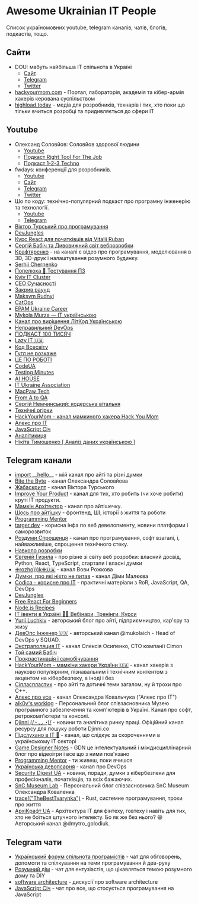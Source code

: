 # Awesome Ukrainian IT People

Список україномовних youtube, telegram каналів, чатів, блогів, подкастів, тощо.

## Сайти

- DOU: мабуть найбільша IT спільнота в Україні
    - [Сайт](https://dou.ua/)
    - [Telegram](https://t.me/doucommunity)
    - [Twitter](https://twitter.com/doucommunity)
- [hackyourmom.com](https://hackyourmom.com/) - Портал, лабораторія, академія та кібер-армія хакерів керована суспільством
- [highload.today](https://highload.today/) - медіа для розробників, технарів і тих, хто поки що тільки вчиться розробці та придивляється до сфери IT
 
## Youtube

- Олександ Соловйов: Соловйов здорової людини
    - [Youtube](https://www.youtube.com/@asolovyov)
    - [Подкаст Right Tool For The Job](https://www.youtube.com/playlist?list=PLPcgQFk9n9y9kc6MilJKf9EXhe_RbcpAu)
    - [Подкаст 1-2-3 Techno](https://www.youtube.com/playlist?list=PLwj_3ikgO3CLGGQ_xuXv8DG1upc_ih8SG)
- fwdays: конференції для розробників.
    - [Youtube](https://www.youtube.com/@fwdays)
    - [Сайт](https://fwdays.com/)
    - [Telegram](https://t.me/fwdays)
    - [Twitter](https://twitter.com/fwdays)
- Шо по коду: технічно-популярний подкаст про програмну інженерію та технології.
    - [Youtube](https://www.youtube.com/@shopokodu)
    - [Telegram](https://t.me/shopokodu)
- [Віктор Турський про програмування](https://www.youtube.com/@AboutProgramming)
- [DevJungles](https://www.youtube.com/@DevJungles)
- [Курс React для початківців від Vitalii Ruban](https://www.youtube.com/@reactdev)
- [Сергій Бабіч та Дивовижний світ веброзробки](https://www.youtube.com/@babichweb/videos)
- [Крафтяренко](https://www.youtube.com/@craftiarenko) - на каналі є відео про програмування, моделювання в 3D, 3D-друк і налаштування розумного будинку.
- [Serhii Chernenko](https://www.youtube.com/@serhii.chernenko)
- [Попелюха 👾 Тестування ПЗ](https://www.youtube.com/@Popeliuha)
- [Kyiv IT Cluster](https://www.youtube.com/@kyivitcluster)
- [CEO Сучасності](https://www.youtube.com/@ceo3307)
- [Закрив раунд](https://www.youtube.com/@zakryvlive)
- [Maksym Rudnyi](https://www.youtube.com/@MaksymRudnyi)
- [CatOps](https://www.youtube.com/@catops)
- [EPAM Ukraine Career](https://www.youtube.com/@epamuacareer)
- [Mykola Murza — IT українською](https://www.youtube.com/@mykolamurza)
- [Канал про вирішення ЛітКод Українською](https://www.youtube.com/@leetcodeUA)
- [Неправильний DevOps](https://www.youtube.com/@DenysVasyliev)
- [ПОДКАСТ 100 ТИСЯЧ](https://www.youtube.com/@podcast.100k)
- [Lazy IT 🇺🇦](https://www.youtube.com/@Lazy_IT)
- [Код Всесвіту](https://www.youtube.com/@kod_vsesvitu)
- [Гугл не розкаже](https://www.youtube.com/@guglnerozkazhe-podcast)
- [ЦЕ ПО РОБОТІ](https://www.youtube.com/@forworkpodcast)
- [CodeUA](https://www.youtube.com/@CodeUA)
- [Testing Minutes](https://www.youtube.com/@TestingMinutes)
- [AI HOUSE](https://www.youtube.com/@aihouse_ukraine)
- [IT Ukraine Association](https://www.youtube.com/@ITUkraineAssociation)
- [MacPaw Tech](https://www.youtube.com/@MacPawTech)
- [From A to QA](https://www.youtube.com/@from_a_to_qa)
- [Сергій Немчинський: кодерська вітальня](https://www.youtube.com/@SerhiiNemchynskyi)
- [Технічні огірки](https://www.youtube.com/@tech.cucumbers)
- [HackYourMom - канал мамкиного хакера Hack You Mom](https://www.youtube.com/channel/UCqPLSzBDFquB27OjU_bJXog)
- [Алекс про IT](https://www.youtube.com/@alex-kovalchuk)
- [JavaScript Січ](https://www.youtube.com/@js_sich)
- [Аналітикиця](https://www.youtube.com/@catanalyst)
- [Нікіта Тимошенко [ Аналіз даних українською ]](https://www.youtube.com/@ion_lab)

## Telegram канали

- [import \_\_hello\_\_](https://t.me/import_hello) - мій канал про айті та різні думки
- [Bite the Byte](https://t.me/bitethebyte) - канал Олександра Соловйова
- [Жабаскрипт](https://t.me/jabascript) - канал Віктора Турського
- [Improve Your Product](https://t.me/toceo) - канал для тих, хто робить (чи хоче робити) круті IT продукти.
- [Мамкін Архітектор](https://t.me/mamkin_architect) - канал про айтішечку. 
- [Шось про айтішку](https://t.me/frontender_clj) - фронтенд, ШІ, історії з життя та роботи
- [Programming Mentor](https://t.me/programmingmentor)
- [targer.dev](https://t.me/targer_dev) - корисна інфа по веб девелопменту, новини платформи і саморозвиток
- [Роздуми Спрощенця](https://t.me/decomplexifier) - канал про програмування, софт взагалі, і, найважливіше, спрощення технічного стеку.
- [Навколо розробки](https://t.me/this_is_pythonic)
- [Євгеній Гизила](https://t.me/hyzyla_blog) - про різне зі світу веб розробки: власний досвід, Python, React, TypeScript, стартапи і власні думки
- [✙rozho)))k✙🇺🇦](https://t.me/full_of_hatred) - канал Вови Рожкова
- [Думки, про які ніхто не питав](https://t.me/youneverasked) - канал Діми Малєєва
- [Codica - корисне про IT](https://t.me/codica) - практичні матеріали з RoR, JavaScript, QA, DevOps
- [DevJungles](https://t.me/DevJungles)
- [Free React For Beginners](https://t.me/reactbeginners)
- [Node.js Recipes](https://t.me/node_recipes)
- [IT івенти в Україні 🧑‍💻 Вебінари, Тренінги, Курси](https://t.me/+NCpbHgiY8pZhZjZi)
- [Yurii Luchkiv](https://t.me/yyluchkiv_blog) - авторський блог про айті, підприємництво, кар'єру та жизу
- [ДевОпс Інженер 🇺🇦](https://t.me/devopsengineer) - авторський канал @mukolaich - Head of DevOps у SQUAD.
- [Экстраполяция IT](https://t.me/itextrapolation) - канал Олексія Осипенко, СТО компанії Cimon
- [Той самий Бабіч](https://t.me/toisamyibabich)
- [Прокрастинація і самобічування](https://t.me/procrastinationselfflagellation)
- [HackYourMom - мамкіни хакери України 🇺🇦](https://t.me/HackYourMom) - канал хакерів з науково популярним, пізнавальним і технічним контентом з акцентом на кібербезпеку, а іноді і без
- [Cіпласпластик](https://t.me/cpplastic) - про айті та дотичні теми загалом, ну й трохи про C++.
- [Алекс про усе](https://t.me/AlexKovalchukTg) - канал Олександра Ковальчука ("Алекс про IT")
- [alk0v's worklog](https://t.me/alk0vblog) - Персональний блог співзасновника Музею програмного забезпечення та комп'ютерів в Україні. Канал про софт, ретрокомп'ютери та консолі.
- [Djinni (/◔ ◡ ◔)/](https://t.me/djinni_official) - новини та аналітика ринку праці. Офіційний канал ресурсу для пошуку роботи Djinni.co
- [Підслухано в ІТ 🥧](https://t.me/fivekusd) - канал, що слідкує за скороченнями в українському IT секторі
- [Game Designer Notes](https://t.me/GameDesigner_Notes) - GDN це інтелектуальний і міждисциплінарний блог про відеоігри і все що з ними пов'язано
- [Programming Mentor](https://t.me/programmingmentor) - ти живеш, поки вчишся
- [Українська девопсарня](https://t.me/UkropsDigest) - канал про DevOps
- [Security Digest UA](https://t.me/secdigestua) - новини, поради, думки з кібербезпеки для професіоналів, початківців, та всіх бажаючих.
- [SnC Museum Lab](https://t.me/snclab) - Персональний блог співзасновника SnC Museum Олександра Коваленка
- [trace!("TheBestTvarynka")](https://t.me/tbtpm) - Rust, системне програмування, трохи про життя
- [АрхіКрафт UA](https://t.me/archicraft_ua) - Архітектура ІТ для фінтеху, говтеху і навіть для тих, хто не боїться штучного інтелекту. Бо як же без нього? 😄 Авторський канал @dmytro_golodiuk.

## Telegram чати
- [Український форум спільнота програмістів](https://t.me/+gq7Ou-Ykeo1kM2Yy) - чат для обговорень, допомоги та спілкування на теми програмування й дев-руху 
- [Розумний дім](https://t.me/selfhostedua) - чат для ентузіастів, що цікавляться темою розумного дому та DIY
- [software architecture](https://t.me/swarchua) - дискусії про software architecture
- [JavaScript Січ](https://t.me/javascript_sich) - чат про все, що стосується програмування на JavaScript
